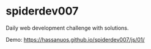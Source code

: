 # spiderdev007
Daily web development challenge with solutions.

Demo: https://hassanuos.github.io/spiderdev007/js/01/
